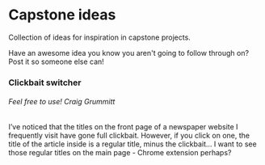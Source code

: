 # Capstone ideas
Collection of ideas for inspiration in capstone projects. 

Have an awesome idea you know you aren't going to follow through on? Post it so someone else can!

### Clickbait switcher
###### Feel free to use! Craig Grummitt
I’ve noticed that the titles on the front page of a newspaper website I frequently visit have gone full clickbait. However, if you click on one, the title of the article inside is a regular title, minus the clickbait… I want to see those regular titles on the main page - Chrome extension perhaps? 
